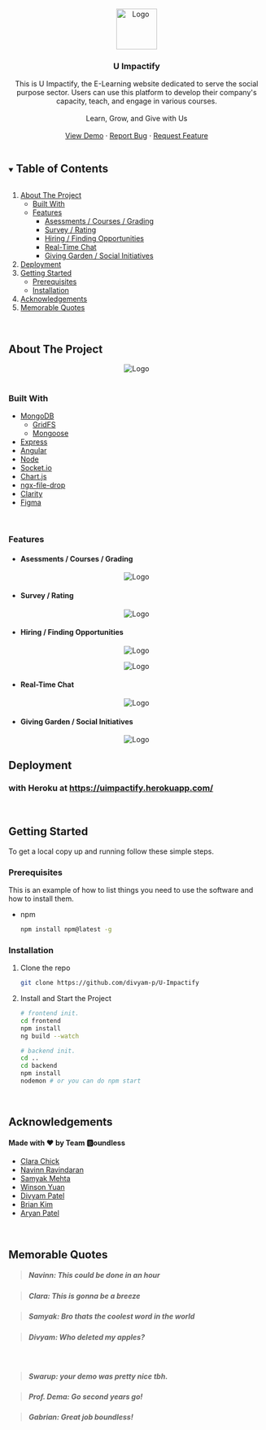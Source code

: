 <!-- PROJECT LOGO -->
<br />

<p align="center">
  <a href="https://github.com/divyam-p/U-Impactify">
    <img src="readme_imgs/uLogo.png" alt="Logo" width="80" height="80">
  </a>


  <h3 align="center">U Impactify</h3>

  <p align="center">
    This is U Impactify, the E-Learning website dedicated to serve the social purpose sector. Users can use this platform to develop their company's capacity, teach, and engage in various courses.
      <br/>
      <br/>
      Learn, Grow, and Give with Us
      <br/>
       <br/>
    <a href="https://uimpactify.herokuapp.com/dashboard">View Demo</a>
    ·
    <a href="https://github.com/navn-r/uimpactify/issues">Report Bug</a>
    ·
    <a href="https://github.com/navn-r/uimpactify/issues">Request Feature</a>
  </p>

</p>

<!-- TABLE OF CONTENTS -->

<details open="open">
  <summary><h2 style="display: inline-block">Table of Contents</h2></summary>
  <ol>
    <li>
      <a href="#about-the-project">About The Project</a>
      <ul>
        <li><a href="#built-with">Built With</a></li>
      </ul>
        <ul>
        <li><a href="#features">Features</a>
            <ul>
        		<li><a href="#asessments-/-courses-/-grading">Asessments / Courses / Grading</a></li>
                <li><a href="#survey-/-rating">Survey / Rating</a></li>
                <li><a href="#hiring-/-finding-opportunities">Hiring / Finding Opportunities</a></li>
                <li><a href="#real-time-chat">Real-Time Chat</a></li>
                <li><a href="#giving-garden-/-social-initiatives">Giving Garden / Social Initiatives</a></li>
      		</ul>
                </li>
      </ul>
    </li>
      <li><a href="#deployment">Deployment</a></li>
    <li>
      <a href="#getting-started">Getting Started</a>
      <ul>
        <li><a href="#prerequisites">Prerequisites</a></li>
        <li><a href="#installation">Installation</a></li>
      </ul>
    </li>
    <li><a href="#acknowledgements">Acknowledgements</a></li>
      <li><a href="#memorable-quotes">Memorable Quotes</a></li>
  </ol>
</details>

<br/>

<!-- ABOUT THE PROJECT -->

## About The Project

<p align="center">
    <img src="readme_imgs/about_page.gif" alt="Logo">

<br/>

<br/>

### Built With

* [MongoDB](https://www.mongodb.com/)
  * [GridFS](https://docs.mongodb.com/manual/core/gridfs/)
  * [Mongoose](https://mongoosejs.com/)
* [Express](https://expressjs.com/)
* [Angular](https://angular.io/)
* [Node](https://nodejs.org/en/)
* [Socket.io](https://socket.io/)
* [Chart.js](https://www.chartjs.org/)
* [ngx-file-drop](https://www.npmjs.com/package/ngx-file-drop)
* [Clarity](https://clarity.design/)
* [Figma](https://www.figma.com/)

<br/>

### Features

- #### Asessments / Courses / Grading

<p align="center">
    <img src="readme_imgs/analytics.PNG" alt="Logo">

- #### Survey / Rating

<p align="center">
    <img src="readme_imgs/reviews.PNG" alt="Logo">

- #### Hiring / Finding Opportunities

<p align="center">
    <img src="readme_imgs/volopp.PNG" alt="Logo">

<p align="center">
    <img src="readme_imgs/oppoverview.PNG" alt="Logo">

- #### Real-Time Chat

<p align="center">
    <img src="readme_imgs/rtchat.PNG" alt="Logo">

- #### Giving Garden / Social Initiatives

<p align="center">
    <img src="readme_imgs/giving garden.PNG" alt="Logo">

<!-- GETTING STARTED -->

<br/>

## Deployment 

### with Heroku at https://uimpactify.herokuapp.com/

<br/>

## Getting Started

To get a local copy up and running follow these simple steps.

### Prerequisites

This is an example of how to list things you need to use the software and how to install them.
* npm
  ```sh
  npm install npm@latest -g
  ```

### Installation

1. Clone the repo
   ```sh
   git clone https://github.com/divyam-p/U-Impactify
   ```
2. Install and Start the Project
   ```sh
   # frontend init.
   cd frontend
   npm install
   ng build --watch
   
   # backend init.
   cd ..
   cd backend
   npm install
   nodemon # or you can do npm start
   ```

<br/>

<!-- ACKNOWLEDGEMENTS -->

## Acknowledgements

#### Made with :heart: by Team :b:oundless

* [Clara Chick](https://github.com/KohinaTheCat)
* [Navinn Ravindaran](https://github.com/navn-r)
* [Samyak Mehta](https://github.com/Samyakk123)
* [Winson Yuan](https://github.com/booooper)
* [Divyam Patel](https://github.com/divyam-p)
* [Brian Kim](https://github.com/briankkim99)
* [Aryan Patel](https://github.com/AryPat)

<br/>

## Memorable Quotes 

> ##### Navinn: This could be done in an hour

> ##### Clara: This is gonna be a breeze

> ##### Samyak: Bro thats the coolest word in the world

> ##### Divyam:  Who deleted my apples?

<br/>

> ##### Swarup: your demo was pretty nice tbh.

> ##### Prof. Dema: Go second years go!

> ##### Gabrian: Great job boundless!

